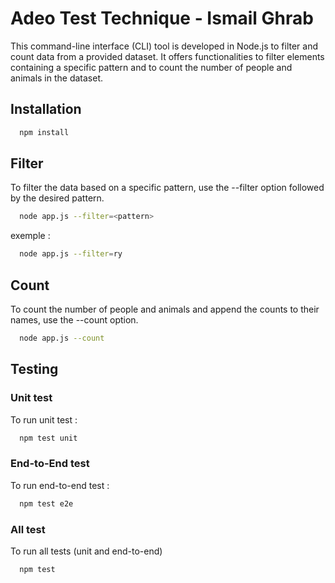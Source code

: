 # Adeo Test Technique - Ismail Ghrab

This command-line interface (CLI) tool is developed in Node.js to filter and count data from a provided dataset. It offers functionalities to filter elements containing a specific pattern and to count the number of people and animals in the dataset.


## Installation


```bash
  npm install 
```

## Filter
To filter the data based on a specific pattern, use the --filter option followed by the desired pattern.
```bash
  node app.js --filter=<pattern>
```
exemple : 
```bash
  node app.js --filter=ry
``` 
## Count
To count the number of people and animals and append the counts to their names, use the --count option.

```bash
  node app.js --count
```

## Testing

### Unit test
To run unit test : 

```bash
  npm test unit
``` 

### End-to-End test

To run end-to-end test : 

```bash
  npm test e2e
``` 

### All test 

To run all tests (unit and end-to-end)

```bash
  npm test
``` 


